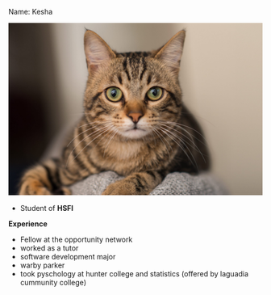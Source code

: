 Name: Kesha

![cat](cat-10-e1573844975155-scaled.jpg)

* Student of **HSFI**

**Experience**
* Fellow at the opportunity network
* worked as a tutor
* software development major
* warby parker
*  took pyschology at hunter college and statistics (offered by laguadia cummunity college)
